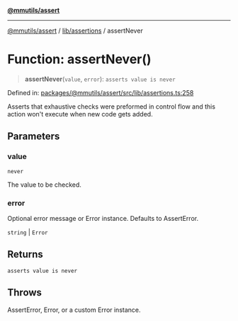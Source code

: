 [**@mmutils/assert**](../../../README.md)

***

[@mmutils/assert](../../../modules.md) / [lib/assertions](../README.md) / assertNever

# Function: assertNever()

> **assertNever**(`value`, `error`): `asserts value is never`

Defined in: [packages/@mmutils/assert/src/lib/assertions.ts:258](https://github.com/mastermind-0xff/-mm-monorepo/blob/ca3710bd8bb8c2ee105ac4cbba3822a7d96ba98d/packages/@mmutils/assert/src/lib/assertions.ts#L258)

Asserts that exhaustive checks were preformed in control flow and this action
won't execute when new code gets added.

## Parameters

### value

`never`

The value to be checked.

### error

Optional error message or Error instance. Defaults to
AssertError.

`string` | `Error`

## Returns

`asserts value is never`

## Throws

AssertError, Error, or a custom Error instance.
